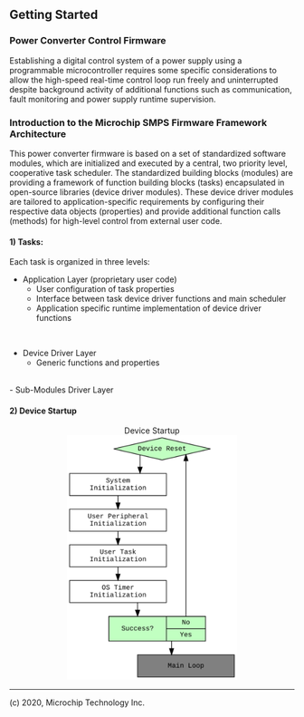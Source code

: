 
## Getting Started

### Power Converter Control Firmware

Establishing a digital control system of a power supply using a programmable microcontroller requires some specific considerations to allow the high-speed real-time control loop run freely and uninterrupted despite background activity of additional functions such as communication, fault monitoring and power supply runtime supervision. 

### Introduction to the Microchip SMPS Firmware Framework Architecture

This power converter firmware is based on a set of standardized software modules, which are initialized and executed by a central, two priority level, cooperative task scheduler. The standardized building blocks (modules) are providing a framework of function building blocks (tasks) encapsulated in open-source libraries (device driver modules). These device driver modules are tailored to application-specific requirements by configuring their respective data objects (properties) and provide additional function calls (methods) for high-level control from external user code.

#### 1) Tasks: 
Each task is organized in three levels:

- Application Layer (proprietary user code)
  - User configuration of task properties
  - Interface between task device driver functions and main scheduler
  - Application specific runtime implementation of device driver functions
<br>


- Device Driver Layer
  - Generic functions and properties 
<br>
- Sub-Modules Driver Layer


#### 2) Device Startup

<p>
  <center>
    Device Startup <br>
    <img src="dot_dev-startup.svg" alt="Device Startup" width="300">
  </center>
</p>

_________________________________________________
(c) 2020, Microchip Technology Inc.

